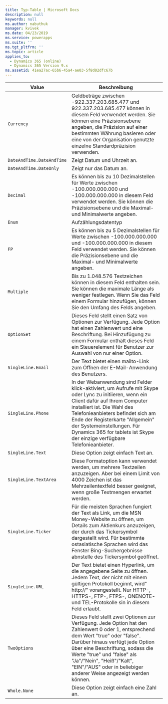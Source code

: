 ```yaml
---
title: Typ-Table | Microsoft Docs
description: null
keywords: null
ms.author: nabuthuk
manager: kvivek
ms.date: 04/23/2019
ms.service: powerapps
ms.suite: ''
ms.tgt_pltfrm: ''
ms.topic: article
applies_to:
  - Dynamics 365 (online)
  - Dynamics 365 Version 9.x
ms.assetid: 41ea27ac-65b6-45a4-ae03-5f8d02dfc67b
---
```


|Value|Beschreibung|
|--|--|
|`Currency`|Geldbeträge zwischen -922.337.203.685.477 und 922.337.203.685.477 können in diesem Feld verwendet werden. Sie können eine Präzisionsebene angeben, die Präzision auf einer bestimmten Währung basieren oder eine von der Organisation genutzte einzelne Standardpräzision verwenden.|
|`DateAndTime.DateAndTime`|Zeigt Datum und Uhrzeit an.|
|`DateAndTime.DateOnly`|Zeigt nur das Datum an.|
|`Decimal`|Es können bis zu 10 Dezimalstellen für Werte zwischen -100.000.000.000 und -100.000.000.000 in diesem Feld verwendet werden. Sie können die Präzisionsebene und die Maximal- und Minimalwerte angeben.|
|`Enum`|Aufzählungsdatentyp|
|`FP`|Es können bis zu 5 Dezimalstellen für Werte zwischen -100.000.000.000 und -100.000.000.000 in diesem Feld verwendet werden. Sie können die Präzisionsebene und die Maximal- und Minimalwerte angeben. |
|`Multiple`|Bis zu 1.048.576 Textzeichen können in diesem Feld enthalten sein. Sie können die maximale Länge als weniger festlegen. Wenn Sie das Feld einem Formular hinzufügen, können Sie den Umfang des Felds angeben.|
|`OptionSet`|Dieses Feld stellt einen Satz von Optionen zur Verfügung. Jede Option hat einen Zahlenwert und eine Beschriftung. Bei Hinzufügung zu einem Formular enthält dieses Feld ein Steuerelement für Benutzer zur Auswahl von nur einer Option. |
|`SingleLine.Email`|Der Text bietet einen mailto-Link zum Öffnen der E-Mail-Anwendung des Benutzers.|
|`SingleLine.Phone`|In der Webanwendung sind Felder klick-aktiviert, um Aufrufe mit Skype oder Lync zu initiieren, wenn ein Client dafür auf Ihrem Computer installiert ist. Die Wahl des Telefonieanbieters befindet sich am Ende der Registerkarte "Allgemein" der Systemeinstellungen. Für Dynamics 365 for tablets ist Skype der einzige verfügbare Telefonieanbieter.|
|`SingleLine.Text`|Diese Option zeigt einfach Text an.|
|`SingleLine.TextArea`|Diese Formatoption kann verwendet werden, um mehrere Textzeilen anzuzeigen. Aber bei einem Limit von 4000 Zeichen ist das Mehrzeilentextfeld besser geeignet, wenn große Textmengen erwartet werden.|
|`SingleLine.Ticker`|Für die meisten Sprachen fungiert der Text als Link, um die MSN Money-Website zu öffnen, um Details zum Aktienkurs anzuzeigen, der durch das Tickersymbol dargestellt wird. Für bestimmte ostasiatische Sprachen wird das Fenster Bing-Suchergebnisse abnstelle des Tickersymbol geöffnet.|
|`SingleLine.URL`|Der Text bietet einen Hyperlink, um die angegebene Seite zu öffnen. Jedem Text, der nicht mit einem gültigen Protokoll beginnt, wird" http://" vorangestellt. Nur HTTP-, HTTPS-, FTP-, FTPS-, ONENOTE- und TEL-Protokolle sin in diesem Feld erlaubt.|
|`TwoOptions`|Dieses Feld stellt zwei Optionen zur Verfügung. Jede Option hat den Zahlenwert 0 oder 1, entsprechend dem Wert "true" oder "false". Darüber hinaus verfügt jede Option über eine Beschriftung, sodass die Werte "true" und "false" als "Ja"/"Nein", "Heiß"/"Kalt", "EIN"/"AUS" oder in beliebiger anderer Weise angezeigt werden können.|
|`Whole.None`|Diese Option zeigt einfach eine Zahl an.|
